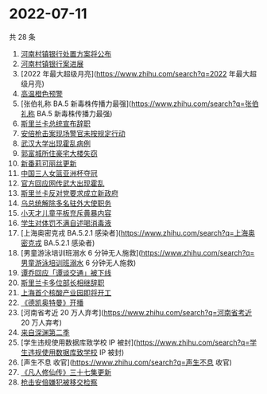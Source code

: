# 2022-07-11

共 28 条

<!-- BEGIN -->
<!-- 最后更新时间 Mon Jul 11 2022 23:04:17 GMT+0800 (China Standard Time) -->

1. [河南村镇银行处置方案将公布](https://www.zhihu.com/search?q=河南村镇银行处置方案将公布)
1. [河南村镇银行案进展](https://www.zhihu.com/search?q=河南村镇银行案进展)
1. [2022 年最大超级月亮](https://www.zhihu.com/search?q=2022 年最大超级月亮)
1. [高温橙色预警](https://www.zhihu.com/search?q=高温橙色预警)
1. [张伯礼称 BA.5 新毒株传播力最强](https://www.zhihu.com/search?q=张伯礼称 BA.5 新毒株传播力最强)
1. [斯里兰卡总统宣布辞职](https://www.zhihu.com/search?q=斯里兰卡总统宣布辞职)
1. [安倍枪击案现场警官未按规定行动](https://www.zhihu.com/search?q=安倍枪击案现场警官未按规定行动)
1. [武汉大学出现霍乱病例](https://www.zhihu.com/search?q=武汉大学出现霍乱病例)
1. [郭富城所住豪宅大楼失窃](https://www.zhihu.com/search?q=郭富城所住豪宅大楼失窃)
1. [新番莉可丽丝更新](https://www.zhihu.com/search?q=新番莉可丽丝更新)
1. [中国三人女篮亚洲杯夺冠](https://www.zhihu.com/search?q=中国三人女篮亚洲杯夺冠)
1. [官方回应网传武大出现霍乱](https://www.zhihu.com/search?q=官方回应网传武大出现霍乱)
1. [斯里兰卡反对党要求成立新政府](https://www.zhihu.com/search?q=斯里兰卡反对党要求成立新政府)
1. [乌总统解除多名驻外大使职务](https://www.zhihu.com/search?q=乌总统解除多名驻外大使职务)
1. [小天才儿童平板充斥黄暴内容](https://www.zhihu.com/search?q=小天才儿童平板充斥黄暴内容)
1. [学生对体罚不满自述喝消毒液](https://www.zhihu.com/search?q=学生对体罚不满自述喝消毒液)
1. [上海奥密克戎 BA.5.2.1 感染者](https://www.zhihu.com/search?q=上海奥密克戎 BA.5.2.1 感染者)
1. [男童游泳培训班溺水 6 分钟无人施救](https://www.zhihu.com/search?q=男童游泳培训班溺水 6 分钟无人施救)
1. [谭乔回应「谭谈交通」被下线](https://www.zhihu.com/search?q=谭乔回应「谭谈交通」被下线)
1. [斯里兰卡多位部长相继辞职](https://www.zhihu.com/search?q=斯里兰卡多位部长相继辞职)
1. [上海首个核酸产业园即将开工](https://www.zhihu.com/search?q=上海首个核酸产业园即将开工)
1. [《德凯奥特曼》开播](https://www.zhihu.com/search?q=《德凯奥特曼》开播)
1. [河南省考近 20 万人弃考](https://www.zhihu.com/search?q=河南省考近 20 万人弃考)
1. [来自深渊第二季](https://www.zhihu.com/search?q=来自深渊第二季)
1. [学生违规使用数据库致学校 IP 被封](https://www.zhihu.com/search?q=学生违规使用数据库致学校 IP 被封)
1. [声生不息 收官](https://www.zhihu.com/search?q=声生不息 收官)
1. [《凡人修仙传》三十七集更新](https://www.zhihu.com/search?q=《凡人修仙传》三十七集更新)
1. [枪击安倍嫌犯被移交检察](https://www.zhihu.com/search?q=枪击安倍嫌犯被移交检察)

<!-- END -->
